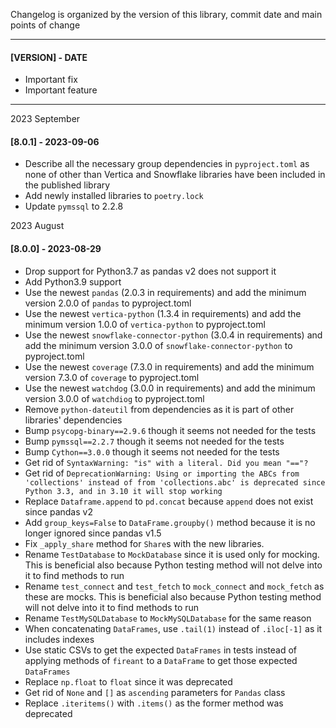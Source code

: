 Changelog is organized by the version of this library, commit date and main points of change

-----
#### [VERSION] - DATE
- Important fix
- Important feature
-----

2023 September

#### [8.0.1] - 2023-09-06
- Describe all the necessary group dependencies in `pyproject.toml` as none of other than Vertica and Snowflake libraries have been included in the published library
- Add newly installed libraries to `poetry.lock`
- Update `pymssql` to 2.2.8

2023 August

#### [8.0.0] - 2023-08-29
- Drop support for Python3.7 as pandas v2 does not support it
- Add Python3.9 support
- Use the newest `pandas` (2.0.3 in requirements) and add the minimum version 2.0.0 of `pandas` to pyproject.toml
- Use the newest `vertica-python` (1.3.4 in requirements) and add the minimum version 1.0.0 of `vertica-python`  to pyproject.toml
- Use the newest `snowflake-connector-python` (3.0.4 in requirements) and add the minimum version 3.0.0 of `snowflake-connector-python` to pyproject.toml
- Use the newest `coverage` (7.3.0 in requirements) and add the minimum version 7.3.0 of `coverage` to pyproject.toml
- Use the newest `watchdog` (3.0.0 in requirements) and add the minimum version 3.0.0 of `watchdiog` to pyproject.toml
- Remove `python-dateutil` from dependencies as it is part of other libraries' dependencies
- Bump `psycopg-binary==2.9.6` though it seems not needed for the tests
- Bump `pymssql==2.2.7` though it seems not needed for the tests
- Bump `Cython==3.0.0` though it seems not needed for the tests
- Get rid of `SyntaxWarning: "is" with a literal. Did you mean "=="?`
- Get rid of `DeprecationWarning: Using or importing the ABCs from 'collections' instead of from 'collections.abc' is deprecated since Python 3.3, and in 3.10 it will stop working`
- Replace `Dataframe.append` to `pd.concat` because `append` does not exist since pandas v2
- Add `group_keys=False` to `DataFrame.groupby()` method because it is no longer ignored since pandas v1.5
- Fix `_apply_share` method for `Share`s with the new libraries.
- Rename `TestDatabase` to `MockDatabase` since it is used only for mocking. This is beneficial also because Python testing method will not delve into it to find methods to run
- Rename `test_connect` and `test_fetch` to `mock_connect` and `mock_fetch` as these are mocks. This is beneficial also because Python testing method will not delve into it to find methods to run
- Rename `TestMySQLDatabase` to `MockMySQLDatabase` for the same reason
- When concatenating `DataFrames`, use `.tail(1)` instead of `.iloc[-1]` as it includes indexes
- Use static CSVs to get the expected `DataFrames` in tests instead of applying methods of `fireant` to a `DataFrame` to get those expected `DataFrames`
- Replace `np.float` to `float` since it was deprecated
- Get rid of `None` and `[]` as `ascending` parameters for `Pandas` class
- Replace `.iteritems()` with `.items()` as the former method was deprecated
